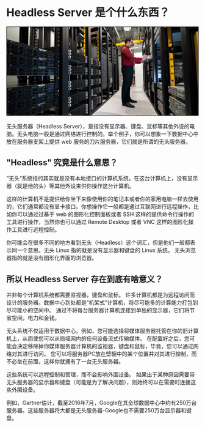 # Headless Server 是个什么东西？

![HeadLess Server](headless-server.jpg)

无头服务器（Headless Server），是指没有显示器、键盘、鼠标等其他外设的电脑。无头电脑一般是通过网络进行控制的。举个例子，你可以想象一下数据中心中放在服务器支架上提供 web 服务的刀片服务器，它们就是所谓的无头服务器。

## "Headless" 究竟是什么意思？

”无头“系统指的其实就是没有本地接口的计算机系统，在这台计算机上，没有显示器（就是他的头）等其他外设来供你操作这台计算机。

这样的计算机不是提供给你坐下来像使用你的笔记本或者你的家用电脑一样去使用的，它们通常都没有显卡接口。你想操作它一般都是通过互联网进行远程操作，比如你可以通过过基于 web 的图形化控制面板或者 SSH 这样的提供命令行操作的工具进行操作，当然你也可以通过 Remote Desktop 或者 VNC 这样的图形化操作工具进行远程控制。

你可能会在很多不同的地方看到无头（Headless）这个词汇，但是他们一般都表示同一个意思。无头 Linux 指的就是没有显示器和键盘的 Linux 系统， 无头浏览器指的就是没有图形化界面的浏览器。

## 所以 Headless Server 存在到底有啥意义？

并非每个计算机系统都需要监视器，键盘和鼠标。 许多计算机都是为远程访问而设计的服务器。数据中心到处都是“机架式”计算机，将尽可能多的计算能力打包到尽可能小的空间中。 通过不将每台服务器计算机连接到单独的显示器，它们将节省空间，电力和金钱。

无头系统不仅适用于数据中心。例如，您可能选择将媒体服务器托管在你的旧计算机上，从而使您可以从局域网内的任何设备流式传输媒体。 在配置好之后，您可能会决定移除掉你媒体服务器计算机的监视器，键盘和鼠标，毕竟，您可以通过网络对其进行访问。 您可以将服务器PC放在壁橱中的某个位置并对其进行控制，而不必坐在前面，这样你就拥有了一台无头服务器。

这些系统可以远程控制和管理，而不会影响外围设备。 如果出于某种原因需要带无头服务器的显示器和键盘（可能是为了解决问题），则始终可以在需要时连接这些外围设备。

例如，Gartner估计，截至2016年7月，Google在其全球数据中心中约有250万台服务器。这些服务器将大都是无头服务器-Google也不需要250万台显示器和键盘。
